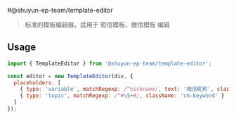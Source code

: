#@shuyun-ep-team/template-editor
> 标准的模板编辑器，适用于 短信模板、微信模板 编辑


## Usage
```javascript
import { TemplateEditor } from '@shuyun-ep-team/template-editor';

const editor = new TemplateEditor(div, {
  placeholders: [
    { type: 'variable', matchRegexp: /^nickname/, text: '微信昵称', className: 'cm-keyword', tooltip: '哈哈哈' },
    { type: 'topic', matchRegexp: /^#\S+#/, className: 'cm-keyword' }
  ]
});
```
